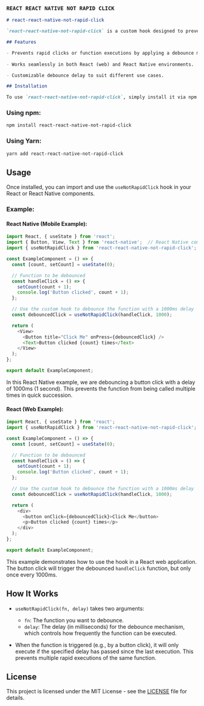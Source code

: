 
### `REACT REACT NATIVE NOT RAPID CLICK`

```markdown
# react-react-native-not-rapid-click

`react-react-native-not-rapid-click` is a custom hook designed to prevent rapid function executions by debouncing user actions like button clicks. It helps to avoid triggering the same action multiple times in quick succession, improving performance and user experience in both React and React Native applications.

## Features

- Prevents rapid clicks or function executions by applying a debounce mechanism.
  
- Works seamlessly in both React (web) and React Native environments.

- Customizable debounce delay to suit different use cases.

## Installation

To use `react-react-native-not-rapid-click`, simply install it via npm or yarn:

```

### Using npm:
```bash
npm install react-react-native-not-rapid-click
```

### Using Yarn:
```bash
yarn add react-react-native-not-rapid-click
```

## Usage

Once installed, you can import and use the `useNotRapidClick` hook in your React or React Native components.

### Example:

#### React Native (Mobile Example):

```javascript
import React, { useState } from 'react';
import { Button, View, Text } from 'react-native';  // React Native components
import { useNotRapidClick } from 'react-react-native-not-rapid-click';

const ExampleComponent = () => {
  const [count, setCount] = useState(0);

  // Function to be debounced
  const handleClick = () => {
    setCount(count + 1);
    console.log('Button clicked', count + 1);
  };

  // Use the custom hook to debounce the function with a 1000ms delay
  const debouncedClick = useNotRapidClick(handleClick, 1000);

  return (
    <View>
      <Button title="Click Me" onPress={debouncedClick} />
      <Text>Button clicked {count} times</Text>
    </View>
  );
};

export default ExampleComponent;
```

In this React Native example, we are debouncing a button click with a delay of 1000ms (1 second). This prevents the function from being called multiple times in quick succession.

#### React (Web Example):

```javascript
import React, { useState } from 'react';
import { useNotRapidClick } from 'react-react-native-not-rapid-click';

const ExampleComponent = () => {
  const [count, setCount] = useState(0);

  // Function to be debounced
  const handleClick = () => {
    setCount(count + 1);
    console.log('Button clicked', count + 1);
  };

  // Use the custom hook to debounce the function with a 1000ms delay
  const debouncedClick = useNotRapidClick(handleClick, 1000);

  return (
    <div>
      <button onClick={debouncedClick}>Click Me</button>
      <p>Button clicked {count} times</p>
    </div>
  );
};

export default ExampleComponent;
```

This example demonstrates how to use the hook in a React web application. The button click will trigger the debounced `handleClick` function, but only once every 1000ms.

## How It Works

- `useNotRapidClick(fn, delay)` takes two arguments:
  - `fn`: The function you want to debounce.
  - `delay`: The delay (in milliseconds) for the debounce mechanism, which controls how frequently the function can be executed.

- When the function is triggered (e.g., by a button click), it will only execute if the specified delay has passed since the last execution. This prevents multiple rapid executions of the same function.

## License

This project is licensed under the MIT License - see the [LICENSE](LICENSE) file for details.

